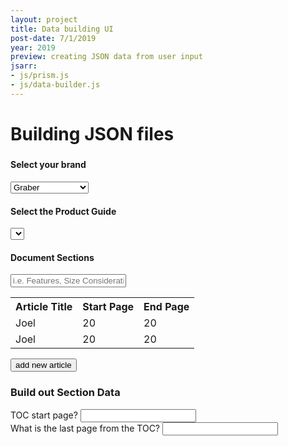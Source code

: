 ```yaml
---
layout: project
title: Data building UI
post-date: 7/1/2019
year: 2019
preview: creating JSON data from user input
jsarr: 
- js/prism.js
- js/data-builder.js
---
```


# Building JSON files
<section class="data-ui">
  <h5 class="brand-ui" id="brand-ui"></h5>

</section>


#### Select your brand
<select id="selector--brand" class="selector--brand">
<option value="graber">Graber</option>
<option value="budget-blinds">Budget Blinds</option>
<option value="jcp-custom-dec">JCP Custom Dec</option>
</select>

#### Select the Product Guide
<select id="selector--product-guide">
</select>

#### Document Sections
<section class="build-document-sections">
  <input class="" id="" placeholder="i.e. Features, Size Considerations, etc.">
  <table class="article-data" id="">
  <tr class="table-headings">
    <th class="heading--title">Article Title</th>
    <th class="heading--start-page">Start Page</th>
    <th class="heading--end-page">End Page</th>
  </tr>
    <tr class="article">
      <td class="article--title" contenteditable="true">Joel</td>
      <td class="article--start-page" contenteditable="true">20</td>
      <td class="article--end-page" contenteditable="true">20</td>
    </tr>
    <tr class="article">
    <td class="article--title" contenteditable="true">Joel</td>
    <td class="article--start-page" contenteditable="true">20</td>
    <td class="article--end-page" contenteditable="true">20</td>
    </tr>
  </table>
  <button class="" id="">add new article</button>
</section>


### Build out Section Data
<section class="build-section-data" id="build-section-data">
  <div class="ui-element">
    <label>TOC start page?</label>
    <input id="toc--start-page">
  </div>
  <div class="ui-element">
    <label>What is the last page from the TOC?</label>
    <input id="toc-end-page">
  </div>
</section>


